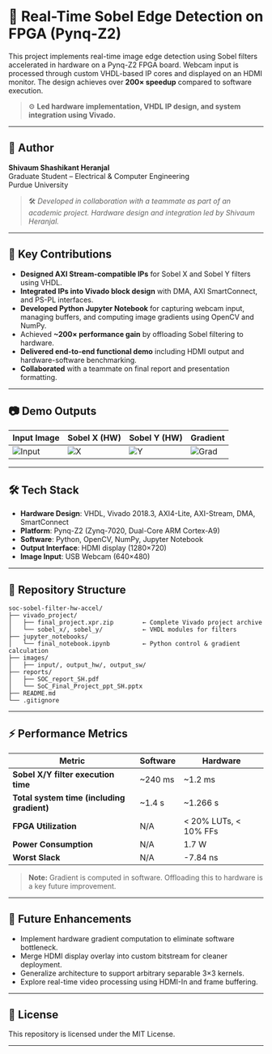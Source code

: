 # 🔲 Real-Time Sobel Edge Detection on FPGA (Pynq-Z2)

This project implements real-time image edge detection using Sobel filters accelerated in hardware on a Pynq-Z2 FPGA board. Webcam input is processed through custom VHDL-based IP cores and displayed on an HDMI monitor. The design achieves over **200× speedup** compared to software execution.

> ⚙️ **Led hardware implementation, VHDL IP design, and system integration using Vivado.**

---

## 👤 Author

**Shivaum Shashikant Heranjal**  
Graduate Student – Electrical & Computer Engineering  
Purdue University  

> 🛠️ *Developed in collaboration with a teammate as part of an academic project. Hardware design and integration led by Shivaum Heranjal.*

---

## 🧠 Key Contributions

- **Designed AXI Stream-compatible IPs** for Sobel X and Sobel Y filters using VHDL.
- **Integrated IPs into Vivado block design** with DMA, AXI SmartConnect, and PS-PL interfaces.
- **Developed Python Jupyter Notebook** for capturing webcam input, managing buffers, and computing image gradients using OpenCV and NumPy.
- Achieved **~200× performance gain** by offloading Sobel filtering to hardware.
- **Delivered end-to-end functional demo** including HDMI output and hardware-software benchmarking.
- **Collaborated** with a teammate on final report and presentation formatting.

---

## 📷 Demo Outputs

| Input Image | Sobel X (HW) | Sobel Y (HW) | Gradient |
|-------------|--------------|--------------|----------|
| ![Input](images/input/sample.jpg) | ![X](images/output_hw/x.jpg) | ![Y](images/output_hw/y.jpg) | ![Grad](images/output_hw/gradient.jpg) |

---

## 🛠️ Tech Stack

- **Hardware Design**: VHDL, Vivado 2018.3, AXI4-Lite, AXI-Stream, DMA, SmartConnect
- **Platform**: Pynq-Z2 (Zynq-7020, Dual-Core ARM Cortex-A9)
- **Software**: Python, OpenCV, NumPy, Jupyter Notebook
- **Output Interface**: HDMI display (1280×720)
- **Image Input**: USB Webcam (640×480)

---

## 📂 Repository Structure

```
soc-sobel-filter-hw-accel/
├── vivado_project/
│   ├── final_project.xpr.zip        ← Complete Vivado project archive
│   └── sobel_x/, sobel_y/           ← VHDL modules for filters
├── jupyter_notebooks/
│   └── final_notebook.ipynb         ← Python control & gradient calculation
├── images/
│   ├── input/, output_hw/, output_sw/
├── reports/
│   ├── SOC_report_SH.pdf
│   └── SoC_Final_Project_ppt_SH.pptx
├── README.md
└── .gitignore
```

---

## ⚡ Performance Metrics

| **Metric**                                | **Software** | **Hardware**                  |
|-------------------------------------------|--------------|-------------------------------|
| **Sobel X/Y filter execution time**       | ~240 ms      | ~1.2 ms                       |
| **Total system time (including gradient)**| ~1.4 s       | ~1.266 s                      |
| **FPGA Utilization**                      | N/A          | < 20% LUTs, < 10% FFs         |
| **Power Consumption**                     | N/A          | 1.7 W                         |
| **Worst Slack**                           | N/A          | -7.84 ns                      |

> **Note:** Gradient is computed in software. Offloading this to hardware is a key future improvement.


---

## 🔭 Future Enhancements

- Implement hardware gradient computation to eliminate software bottleneck.
- Merge HDMI display overlay into custom bitstream for cleaner deployment.
- Generalize architecture to support arbitrary separable 3×3 kernels.
- Explore real-time video processing using HDMI-In and frame buffering.

---

## 📄 License

This repository is licensed under the MIT License.

---

